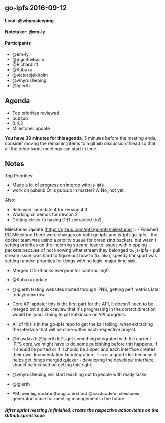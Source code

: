 ## go-ipfs 2016-09-12

#### Lead: @whyrusleeping
#### Notetaker: @em-ly

#### Participants

- @em-ly
- @dignifiedquire
- @RichardLitt
- @Kubuxu
- @victorbjelkholm
- @whyrusleeping
- @lgierth

## Agenda

- Top priorities reviewed
- pubsub
- 0.4.3
- Milestones update

**You have 30 minutes for this agenda**, 5 minutes before the meeting ends, consider moving the remaining items to a github discussion thread so that all the other sprint meetings can start in time.

## Notes
Top Priorities:
 - Made a lot of progress on interop with js-ipfs
 - work on pubsub
Q: Is pubsub in master?
A: No, not yet.

Also:
 - Released candidate 4 for version 4.3
 - Working on demos for devcon 2
 - Getting closer to having DHT extracted (\o/)

Milestones Update (https://github.com/ipfs/go-ipfs/milestones ):
     - Finished RC Milestone
    There were changes on both go-ipfs and js-ipfs
go-ipfs - the docker team was using a priority queue for organizing packets, but wasn't setting priorities on the incoming stream. lead to issues with dropping packets because of not knowing what stream they belonged to.
js-ipfs - pull stream issue. was hard to figure out how to fix. also, speedy transport was setting random priorities for things with no logic. major time sink.
-  Merged CID (thanks everyone for contributing!)
- @Kubuxu update
- @lgierth testing websites hosted through IPNS, getting perf metrics later today/tomorrow.
- Core API update: this is the first part for the API, it doesn't need to be merged but a quick review that it's progressing in the correct direction would be good. Going to get katkinson on API progress.
- All of this is in the go-ipfs repo to get the ball rolling, when extracting the interface that will be done within each respective project.

 - @diasdavid: @lgierth let's get something integrated with the current IPFS core, we might have to do some publishing before this happens. If it should be ported or if it should be a spec and each interface creates their own documentation for integration. This is a good idea because it helps get things merged quicker - developing the developer interface should be focused on getting this right.

 - @whyrusleeping will start reaching out to people with ready tasks
 - @lgierth 

 - PM meeting update
Going to test out @haadcode's milestones generator to use for meeting management in the future.

##### After sprint meeting is finished, create the respective action items on the Github sprint issue
